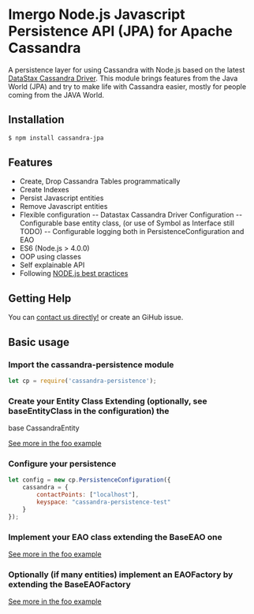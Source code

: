 # Imergo Node.js Javascript Persistence API (JPA) for Apache Cassandra

A persistence layer for using Cassandra with Node.js based on the latest [DataStax Cassandra Driver](https://blog.risingstack.com/node-js-best-practices/ ). This module brings features from the Java World (JPA) and try to make life with Cassandra easier, mostly for people coming from the JAVA World. 

## Installation

```bash
$ npm install cassandra-jpa
```

## Features

- Create, Drop Cassandra Tables programmatically
- Create Indexes
- Persist Javascript entities
- Remove Javascript entities
- Flexible configuration
-- Datastax Cassandra Driver Configuration
-- Configurable base entity class, (or use of Symbol as Interface still TODO) 
-- Configurable logging both in PersistenceConfiguration and EAO
- ES6 (Node.js > 4.0.0)
- OOP using classes
- Self explainable API
- Following [NODE.js best practices](https://blog.risingstack.com/node-js-best-practices/ "RisingStack Engineering Blog")

## Getting Help

You can  [contact us directly!](http://www.imergo.com) or create an GiHub issue.


## Basic usage

### Import the cassandra-persistence module

```javascript
let cp = require('cassandra-persistence');
```

### Create your Entity Class Extending (optionally, see baseEntityClass in the configuration) the 
base CassandraEntity

[See more in the foo example](./examples/Foo.js)

### Configure your persistence

```javascript
let config = new cp.PersistenceConfiguration({
    cassandra = {
        contactPoints: ["localhost"],
        keyspace: "cassandra-persistence-test"
    }   
});
```

### Implement your EAO class extending the BaseEAO one

[See more in the foo example](./examples/FooEAO.js)

### Optionally (if many entities) implement an EAOFactory by extending the BaseEAOFactory

[See more in the foo example](./examples/FooEAOFactory.js)
